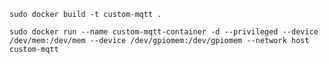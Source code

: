 ```sudo docker build -t custom-mqtt .```

```sudo docker run --name custom-mqtt-container -d --privileged --device /dev/mem:/dev/mem --device /dev/gpiomem:/dev/gpiomem --network host custom-mqtt```
